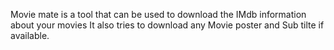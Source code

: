 Movie mate is a tool that can be used to download the IMdb information about your movies
It also tries to download any Movie poster and Sub tilte if available.